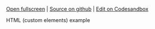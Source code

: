 
[Open fullscreen](https://html.activewidgets.com/columns/) | [Source on github](https://github.com/activewidgets/html/tree/master/examples/columns) | [Edit on Codesandbox](https://codesandbox.io/s/github/activewidgets/html/tree/master/examples/columns)

HTML (custom elements) example
